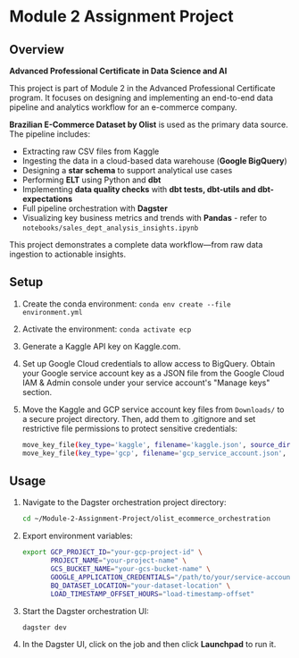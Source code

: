 # Module 2 Assignment Project

## Overview  
**Advanced Professional Certificate in Data Science and AI**

This project is part of Module 2 in the Advanced Professional Certificate program. It focuses on designing and implementing an end-to-end data pipeline and analytics workflow for an e-commerce company.

**Brazilian E-Commerce Dataset by Olist** is used as the primary data source. The pipeline includes:

- Extracting raw CSV files from Kaggle  
- Ingesting the data in a cloud-based data warehouse (**Google BigQuery**)  
- Designing a **star schema** to support analytical use cases  
- Performing **ELT** using Python and **dbt**  
- Implementing **data quality checks** with **dbt tests, dbt-utils and dbt-expectations**
- Full pipeline orchestration with **Dagster**
- Visualizing key business metrics and trends with **Pandas** - refer to `notebooks/sales_dept_analysis_insights.ipynb`

This project demonstrates a complete data workflow—from raw data ingestion to actionable insights.


## Setup
1.  Create the conda environment: `conda env create --file environment.yml`

3.  Activate the environment: `conda activate ecp`

4.  Generate a Kaggle API key on Kaggle.com.

5.  Set up Google Cloud credentials to allow access to BigQuery. Obtain your Google service account key as a JSON file from the Google Cloud IAM & Admin console under your service account's "Manage keys" section.

6.  Move the Kaggle and GCP service account key files from `Downloads/` to a secure project directory. Then, add them to .gitignore and set restrictive file permissions to protect sensitive credentials:
    ```bash
    move_key_file(key_type='kaggle', filename='kaggle.json', source_dir=None)
    move_key_file(key_type='gcp', filename='gcp_service_account.json', source_dir=None)
    ```


## Usage
1.  Navigate to the Dagster orchestration project directory:
    ```bash
    cd ~/Module-2-Assignment-Project/olist_ecommerce_orchestration
    ```

2.  Export environment variables:
    ```bash
    export GCP_PROJECT_ID="your-gcp-project-id" \
           PROJECT_NAME="your-project-name" \
           GCS_BUCKET_NAME="your-gcs-bucket-name" \
           GOOGLE_APPLICATION_CREDENTIALS="/path/to/your/service-account-key.json" \
           BQ_DATASET_LOCATION="your-dataset-location" \
           LOAD_TIMESTAMP_OFFSET_HOURS="load-timestamp-offset"
    ```

3.  Start the Dagster orchestration UI:
    ```bash
    dagster dev
    ```

4.  In the Dagster UI, click on the job and then click **Launchpad** to run it.

